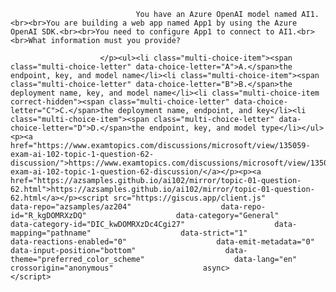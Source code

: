 <p class="card-text">
							
								You have an Azure OpenAI model named AI1.<br><br>You are building a web app named App1 by using the Azure OpenAI SDK.<br><br>You need to configure App1 to connect to AI1.<br><br>What information must you provide?
							
						</p><ul><li class="multi-choice-item"><span class="multi-choice-letter" data-choice-letter="A">A.</span>the endpoint, key, and model name</li><li class="multi-choice-item"><span class="multi-choice-letter" data-choice-letter="B">B.</span>the deployment name, key, and model name</li><li class="multi-choice-item correct-hidden"><span class="multi-choice-letter" data-choice-letter="C">C.</span>the deployment name, endpoint, and key</li><li class="multi-choice-item"><span class="multi-choice-letter" data-choice-letter="D">D.</span>the endpoint, key, and model type</li></ul><p><a href="https://www.examtopics.com/discussions/microsoft/view/135059-exam-ai-102-topic-1-question-62-discussion/">https://www.examtopics.com/discussions/microsoft/view/135059-exam-ai-102-topic-1-question-62-discussion/</a></p><p><a href="https://azsamples.github.io/ai102/mirror/topic-01-question-62.html">https://azsamples.github.io/ai102/mirror/topic-01-question-62.html</a></p><script src="https://giscus.app/client.js"                    data-repo="azsamples/az204"                    data-repo-id="R_kgDOMRXzDQ"                    data-category="General"                    data-category-id="DIC_kwDOMRXzDc4Cgi27"                    data-mapping="pathname"                    data-strict="1"                    data-reactions-enabled="0"                    data-emit-metadata="0"                    data-input-position="bottom"                    data-theme="preferred_color_scheme"                    data-lang="en"                    crossorigin="anonymous"                    async>                    </script>